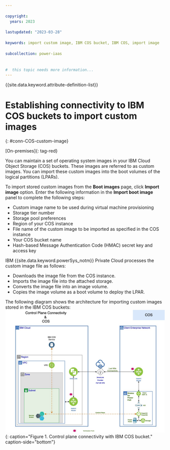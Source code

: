 ```yaml
---

copyright:
  years: 2023

lastupdated: "2023-03-28"

keywords: import custom image, IBM COS bucket, IBM COS, import image

subcollection: power-iaas


#  this topic needs more information...
---
```


{{site.data.keyword.attribute-definition-list}}

# Establishing connectivity to IBM COS buckets to import custom images
{: #conn-COS-custom-image}

[On-premises]{: tag-red}

You can maintain a set of operating system images in your IBM Cloud Object Storage (COS) buckets. These images are referred to as custom images. You can import these custom images into the boot volumes of the logical partitions (LPARs).

To import stored custom images from the **Boot images** page, click **Import image** option. Enter the following information in the **Import boot image** panel to complete the following steps:
* Custom image name to be used during virtual machine provisioning
* Storage tier number
* Storage pool preferences
* Region of your COS instance
* File name of the custom image to be imported as specified in the COS instance
* Your COS bucket name
* Hash-based Message Authentication Code (HMAC) secret key and access key

IBM {{site.data.keyword.powerSys_notm}} Private Cloud processes the custom image file as follows:
* Downloads the image file from the COS instance.
* Imports the image file into the attached storage.
* Converts the image file into an image volume.
* Copies the image volume as a boot volume to deploy the LPAR.

The following diagram shows the architecture for importing custom images stored in the IBM COS buckets:
![Control plane connectivity with IBM COS bucket.](./figures/COS-VPE-direct-link-control-plane.jpg "Control plane connectivity with IBM COS bucket."){: caption="Figure 1. Control plane connectivity with IBM COS bucket." caption-side="bottom"}
